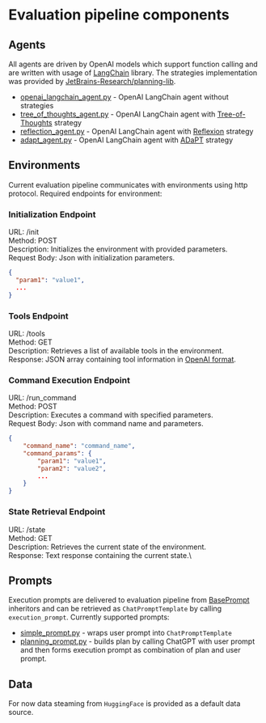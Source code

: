 # Evaluation pipeline components

## Agents
All agents are driven by OpenAI models which support function calling and are written with usage of [LangChain](https://www.langchain.com/) library. 
The strategies implementation was provided by [JetBrains-Research/planning-lib](https://github.com/JetBrains-Research/planning-library).
* [openai_langchain_agent.py](./agents/openai_langchain_agent.py) - OpenAI LangChain agent without strategies
* [tree_of_thoughts_agent.py]() - OpenAI LangChain agent with [Tree-of-Thoughts](https://arxiv.org/abs/2307.16789) strategy
* [reflection_agent.py]() - OpenAI LangChain agent with [Reflexion](https://arxiv.org/abs/2303.11366) strategy
* [adapt_agent.py]() - OpenAI LangChain agent with [ADaPT](https://arxiv.org/abs/2311.05772) strategy

## Environments
Current evaluation pipeline communicates with environments using http protocol. 
Required endpoints for environment:

### Initialization Endpoint
URL: /init\
Method: POST\
Description: Initializes the environment with provided parameters.\
Request Body: Json with initialization parameters.
```json
{
  "param1": "value1",
  ...
}
```

### Tools Endpoint
URL: /tools\
Method: GET\
Description: Retrieves a list of available tools in the environment.\
Response: JSON array containing tool information in [OpenAI format](https://platform.openai.com/docs/guides/function-calling).

### Command Execution Endpoint
URL: /run_command\
Method: POST\
Description: Executes a command with specified parameters.\
Request Body: Json with command name and parameters.
```json
{
    "command_name": "command_name",
    "command_params": {
        "param1": "value1",
        "param2": "value2",
        ...
    }
}
```

### State Retrieval Endpoint
URL: /state\
Method: GET\
Description: Retrieves the current state of the environment.\
Response: Text response containing the current state.\

## Prompts
Execution prompts are delivered to evaluation pipeline from [BasePrompt](./prompts/base_prompt.py) inheritors and 
can be retrieved as `ChatPromptTemplate` by calling `execution_prompt`.
Currently supported prompts:
* [simple_prompt.py](./prompts/simple_prompt.py) - wraps user prompt into `ChatPromptTemplate`
* [planning_prompt.py](./prompts/planning_prompt.py) - builds plan by calling ChatGPT with user prompt and then forms execution prompt as combination of plan and user prompt.

## Data
For now data steaming from `HuggingFace` is provided as a default data source.